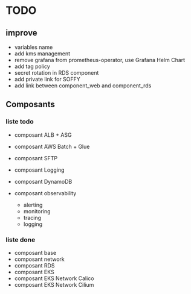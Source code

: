# TODO

## improve

- variables name
- add kms management
- remove grafana from prometheus-operator, use Grafana Helm Chart
- add tag policy
- secret rotation in RDS component
- add private link for SOFFY
- add link between component_web and component_rds

## Composants

### liste todo

- composant ALB + ASG
- composant AWS Batch + Glue
- composant SFTP
- composant Logging
- composant DynamoDB
- composant observability

  - alerting
  - monitoring
  - tracing
  - logging

### liste done

- composant base
- composant network
- composant RDS
- composant EKS
- composant EKS Network Calico
- composant EKS Network Cilium
